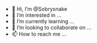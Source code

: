 - 👋 Hi, I’m @Sobrysnake
- 👀 I’m interested in ...
- 🌱 I’m currently learning ...
- 💞️ I’m looking to collaborate on ...
- 📫 How to reach me ...

<!---
Sobrysnake/Sobrysnake is a ✨ special ✨ repository because its `README.md` (this file) appears on your GitHub profile.
You can click the Preview link to take a look at your changes.
--->
